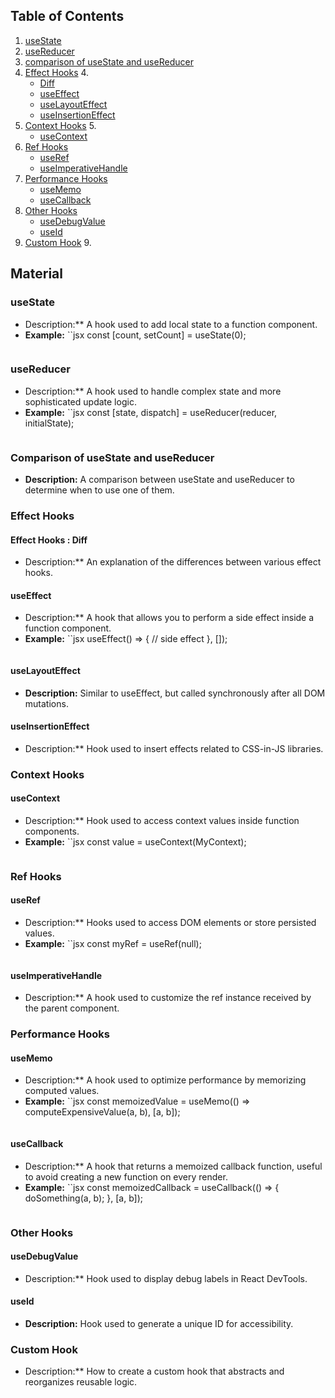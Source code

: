 ## Table of Contents

1. [useState](#usestate)
2. [useReducer](#usereducer)
3. [comparison of useState and useReducer](#comparison-usestate-and-usereducer)
4. [Effect Hooks](#effect-hooks) 4.
   - [Diff](#effect-hooks--diff)
   - [useEffect](#useeffect)
   - [useLayoutEffect](#uselayouteffect)
   - [useInsertionEffect](#useinsertioneffect)
5. [Context Hooks](#context-hooks) 5.
   - [useContext](#usecontext)
6. [Ref Hooks](#ref-hooks)
   - [useRef](#useref)
   - [useImperativeHandle](#useimperativehandle)
7. [Performance Hooks](#performance-hooks)
   - [useMemo](#usememo)
   - [useCallback](#usecallback)
8. [Other Hooks](#other-hooks)
   - [useDebugValue](#usedebugvalue)
   - [useId](#useid)
9. [Custom Hook](#custom-hook) 9.

## Material

### useState
- Description:** A hook used to add local state to a function component.
- **Example:**
  ``jsx
  const [count, setCount] = useState(0);
  ```

### useReducer
- Description:** A hook used to handle complex state and more sophisticated update logic.
- **Example:**
  ``jsx
  const [state, dispatch] = useReducer(reducer, initialState);
  ```

### Comparison of useState and useReducer
- **Description:** A comparison between useState and useReducer to determine when to use one of them.

### Effect Hooks
#### Effect Hooks : Diff
- Description:** An explanation of the differences between various effect hooks.

#### useEffect
- Description:** A hook that allows you to perform a side effect inside a function component.
- **Example:**
  ``jsx
  useEffect() => {
    // side effect
  }, []);
  ```

#### useLayoutEffect
- **Description:** Similar to useEffect, but called synchronously after all DOM mutations.

#### useInsertionEffect
- Description:** Hook used to insert effects related to CSS-in-JS libraries.

### Context Hooks
#### useContext
- Description:** Hook used to access context values inside function components.
- **Example:**
  ``jsx
  const value = useContext(MyContext);
  ```

### Ref Hooks
#### useRef
- Description:** Hooks used to access DOM elements or store persisted values.
- **Example:**
  ``jsx
  const myRef = useRef(null);
  ```

#### useImperativeHandle
- Description:** A hook used to customize the ref instance received by the parent component.

### Performance Hooks
#### useMemo
- Description:** A hook used to optimize performance by memorizing computed values.
- **Example:**
  ``jsx
  const memoizedValue = useMemo(() => computeExpensiveValue(a, b), [a, b]);
  ```

#### useCallback
- Description:** A hook that returns a memoized callback function, useful to avoid creating a new function on every render.
- **Example:**
  ``jsx
  const memoizedCallback = useCallback(() => {
    doSomething(a, b);
  }, [a, b]);
  ```

### Other Hooks
#### useDebugValue
- Description:** Hook used to display debug labels in React DevTools.

#### useId
- **Description:** Hook used to generate a unique ID for accessibility.

### Custom Hook
- Description:** How to create a custom hook that abstracts and reorganizes reusable logic.
